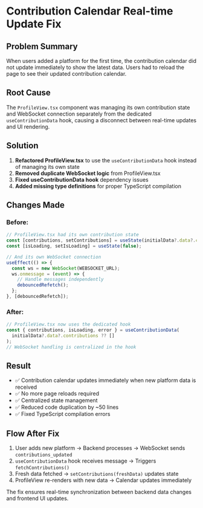 # Contribution Calendar Real-time Update Fix

## Problem Summary
When users added a platform for the first time, the contribution calendar did not update immediately to show the latest data. Users had to reload the page to see their updated contribution calendar.

## Root Cause
The `ProfileView.tsx` component was managing its own contribution state and WebSocket connection separately from the dedicated `useContributionData` hook, causing a disconnect between real-time updates and UI rendering.

## Solution
1. **Refactored ProfileView.tsx** to use the `useContributionData` hook instead of managing its own state
2. **Removed duplicate WebSocket logic** from ProfileView.tsx 
3. **Fixed useContributionData hook** dependency issues
4. **Added missing type definitions** for proper TypeScript compilation

## Changes Made

### Before:
```typescript
// ProfileView.tsx had its own contribution state
const [contributions, setContributions] = useState(initialData?.data?.contributions ?? []);
const [isLoading, setIsLoading] = useState(false);

// And its own WebSocket connection
useEffect(() => {
  const ws = new WebSocket(WEBSOCKET_URL);
  ws.onmessage = (event) => {
    // Handle messages independently
    debouncedRefetch();
  };
}, [debouncedRefetch]);
```

### After:
```typescript
// ProfileView.tsx now uses the dedicated hook
const { contributions, isLoading, error } = useContributionData(
  initialData?.data?.contributions ?? []
);
// WebSocket handling is centralized in the hook
```

## Result
- ✅ Contribution calendar updates immediately when new platform data is received
- ✅ No more page reloads required
- ✅ Centralized state management
- ✅ Reduced code duplication by ~50 lines
- ✅ Fixed TypeScript compilation errors

## Flow After Fix
1. User adds new platform → Backend processes → WebSocket sends `contributions_updated`
2. `useContributionData` hook receives message → Triggers `fetchContributions()`
3. Fresh data fetched → `setContributions(freshData)` updates state
4. ProfileView re-renders with new data → Calendar updates immediately

The fix ensures real-time synchronization between backend data changes and frontend UI updates.